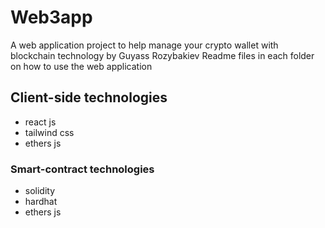 # Web3app
A web application project to help manage your crypto wallet with blockchain technology by Guyass Rozybakiev
Readme files in each folder on how to use the web application

## Client-side technologies
- react js
- tailwind css
- ethers js

### Smart-contract technologies
- solidity
- hardhat
- ethers js

